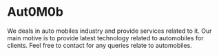 # Aut0M0b
We deals in auto mobiles industry and provide services related to it. Our main motive is to provide latest technology related to automobiles for clients. Feel free to contact for any queries relate to automobiles.
